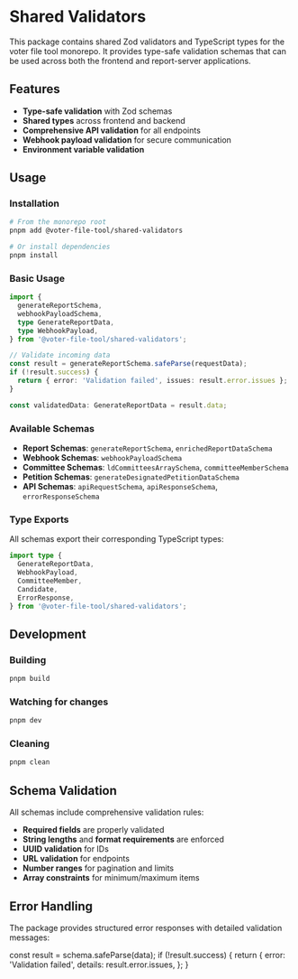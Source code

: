 # Shared Validators

This package contains shared Zod validators and TypeScript types for the voter file tool monorepo. It provides type-safe validation schemas that can be used across both the frontend and report-server applications.

## Features

- **Type-safe validation** with Zod schemas
- **Shared types** across frontend and backend
- **Comprehensive API validation** for all endpoints
- **Webhook payload validation** for secure communication
- **Environment variable validation**

## Usage

### Installation

```bash
# From the monorepo root
pnpm add @voter-file-tool/shared-validators

# Or install dependencies
pnpm install
```

### Basic Usage

```typescript
import {
  generateReportSchema,
  webhookPayloadSchema,
  type GenerateReportData,
  type WebhookPayload,
} from '@voter-file-tool/shared-validators';

// Validate incoming data
const result = generateReportSchema.safeParse(requestData);
if (!result.success) {
  return { error: 'Validation failed', issues: result.error.issues };
}

const validatedData: GenerateReportData = result.data;
```

### Available Schemas

- **Report Schemas**: `generateReportSchema`, `enrichedReportDataSchema`
- **Webhook Schemas**: `webhookPayloadSchema`
- **Committee Schemas**: `ldCommitteesArraySchema`, `committeeMemberSchema`
- **Petition Schemas**: `generateDesignatedPetitionDataSchema`
- **API Schemas**: `apiRequestSchema`, `apiResponseSchema`, `errorResponseSchema`

### Type Exports

All schemas export their corresponding TypeScript types:

```typescript
import type {
  GenerateReportData,
  WebhookPayload,
  CommitteeMember,
  Candidate,
  ErrorResponse,
} from '@voter-file-tool/shared-validators';
```

## Development

### Building

```bash
pnpm build
```

### Watching for changes

```bash
pnpm dev
```

### Cleaning

```bash
pnpm clean
```

## Schema Validation

All schemas include comprehensive validation rules:

- **Required fields** are properly validated
- **String lengths** and **format requirements** are enforced
- **UUID validation** for IDs
- **URL validation** for endpoints
- **Number ranges** for pagination and limits
- **Array constraints** for minimum/maximum items

## Error Handling

The package provides structured error responses with detailed validation messages:

const result = schema.safeParse(data);
if (!result.success) {
  return {
    error: 'Validation failed',
    details: result.error.issues,
  };
}
